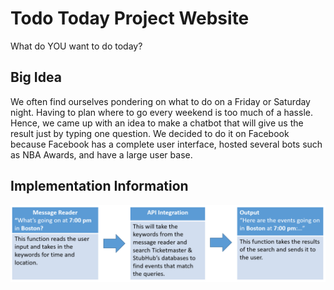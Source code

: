 <h1 style="text-align= center;"> Todo Today Project Website</h1>

What do YOU want to do today?

<h2>Big Idea</h2>
<p> We often find ourselves pondering on what to do on a Friday or Saturday night. Having to plan where to go every weekend is too much of a hassle. Hence, we came up with an idea to make a chatbot that will give us the result just by typing one question. We decided to do it on Facebook because Facebook has a complete user interface, hosted several bots such as NBA Awards, and have a large user base. </p>

<h2>Implementation Information</h2>
<img src="pythonflowchart.PNG" title="flowchart" alt="flowchart"/>
